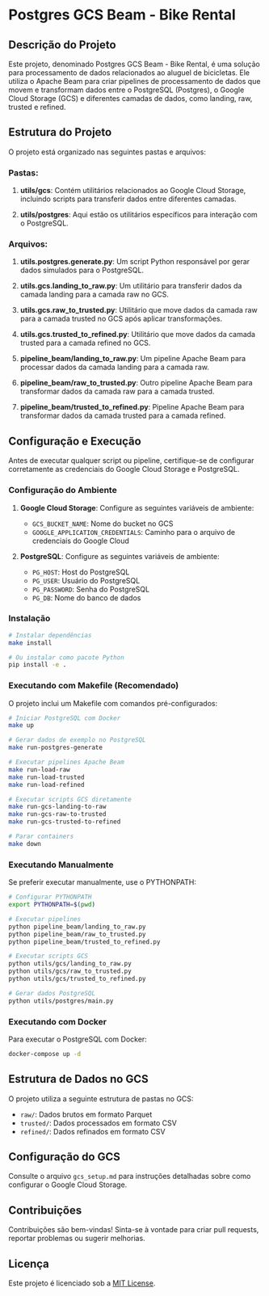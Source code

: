 # Postgres GCS Beam - Bike Rental

## Descrição do Projeto

Este projeto, denominado Postgres GCS Beam - Bike Rental, é uma solução para processamento de dados relacionados ao aluguel de bicicletas. Ele utiliza o Apache Beam para criar pipelines de processamento de dados que movem e transformam dados entre o PostgreSQL (Postgres), o Google Cloud Storage (GCS) e diferentes camadas de dados, como landing, raw, trusted e refined.

## Estrutura do Projeto

O projeto está organizado nas seguintes pastas e arquivos:

### Pastas:

1. **utils/gcs**: Contém utilitários relacionados ao Google Cloud Storage, incluindo scripts para transferir dados entre diferentes camadas.

2. **utils/postgres**: Aqui estão os utilitários específicos para interação com o PostgreSQL.

### Arquivos:

1. **utils.postgres.generate.py**: Um script Python responsável por gerar dados simulados para o PostgreSQL.

2. **utils.gcs.landing_to_raw.py**: Um utilitário para transferir dados da camada landing para a camada raw no GCS.

3. **utils.gcs.raw_to_trusted.py**: Utilitário que move dados da camada raw para a camada trusted no GCS após aplicar transformações.

4. **utils.gcs.trusted_to_refined.py**: Utilitário que move dados da camada trusted para a camada refined no GCS.

5. **pipeline_beam/landing_to_raw.py**: Um pipeline Apache Beam para processar dados da camada landing para a camada raw.

6. **pipeline_beam/raw_to_trusted.py**: Outro pipeline Apache Beam para transformar dados da camada raw para a camada trusted.

7. **pipeline_beam/trusted_to_refined.py**: Pipeline Apache Beam para transformar dados da camada trusted para a camada refined.

## Configuração e Execução

Antes de executar qualquer script ou pipeline, certifique-se de configurar corretamente as credenciais do Google Cloud Storage e PostgreSQL.

### Configuração do Ambiente

1. **Google Cloud Storage**: Configure as seguintes variáveis de ambiente:
   - `GCS_BUCKET_NAME`: Nome do bucket no GCS
   - `GOOGLE_APPLICATION_CREDENTIALS`: Caminho para o arquivo de credenciais do Google Cloud

2. **PostgreSQL**: Configure as seguintes variáveis de ambiente:
   - `PG_HOST`: Host do PostgreSQL
   - `PG_USER`: Usuário do PostgreSQL
   - `PG_PASSWORD`: Senha do PostgreSQL
   - `PG_DB`: Nome do banco de dados

### Instalação

```bash
# Instalar dependências
make install

# Ou instalar como pacote Python
pip install -e .
```

### Executando com Makefile (Recomendado)

O projeto inclui um Makefile com comandos pré-configurados:

```bash
# Iniciar PostgreSQL com Docker
make up

# Gerar dados de exemplo no PostgreSQL
make run-postgres-generate

# Executar pipelines Apache Beam
make run-load-raw
make run-load-trusted
make run-load-refined

# Executar scripts GCS diretamente
make run-gcs-landing-to-raw
make run-gcs-raw-to-trusted
make run-gcs-trusted-to-refined

# Parar containers
make down
```

### Executando Manualmente

Se preferir executar manualmente, use o PYTHONPATH:

```bash
# Configurar PYTHONPATH
export PYTHONPATH=$(pwd)

# Executar pipelines
python pipeline_beam/landing_to_raw.py
python pipeline_beam/raw_to_trusted.py
python pipeline_beam/trusted_to_refined.py

# Executar scripts GCS
python utils/gcs/landing_to_raw.py
python utils/gcs/raw_to_trusted.py
python utils/gcs/trusted_to_refined.py

# Gerar dados PostgreSQL
python utils/postgres/main.py
```

### Executando com Docker

Para executar o PostgreSQL com Docker:

```bash
docker-compose up -d
```

## Estrutura de Dados no GCS

O projeto utiliza a seguinte estrutura de pastas no GCS:

- `raw/`: Dados brutos em formato Parquet
- `trusted/`: Dados processados em formato CSV
- `refined/`: Dados refinados em formato CSV

## Configuração do GCS

Consulte o arquivo `gcs_setup.md` para instruções detalhadas sobre como configurar o Google Cloud Storage.

## Contribuições

Contribuições são bem-vindas! Sinta-se à vontade para criar pull requests, reportar problemas ou sugerir melhorias.

## Licença

Este projeto é licenciado sob a [MIT License](LICENSE).